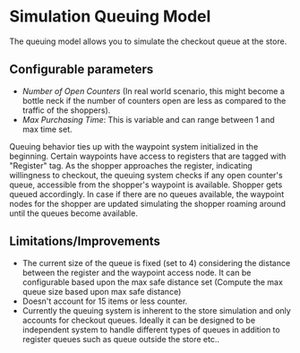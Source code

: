 # Simulation Queuing Model
The queuing model allows you to simulate the checkout queue at the store. 

## Configurable parameters
- *Number of Open Counters* (In real world scenario, this might become a bottle neck if the number of counters open are 
less as compared to the traffic of the shoppers).
- *Max Purchasing Time*: This is variable and can range between 1 and max time set.

Queuing behavior ties up with the waypoint system initialized in the beginning. Certain waypoints have access to 
registers that are tagged with "Register" tag. As the shopper approaches the register, indicating willingness to 
checkout, the queuing system checks if any open counter's queue, accessible from the shopper's waypoint is available. 
Shopper gets queued accordingly. In case if there are no queues available, the waypoint nodes for the shopper are 
updated simulating the shopper roaming around until the queues become available.

## Limitations/Improvements
- The current size of the queue is fixed (set to 4) considering the distance between the register and the waypoint 
access node. It can be configurable based upon the max safe distance set (Compute the max queue size based upon max 
safe distance)
- Doesn't account for 15 items or less counter.
- Currently the queuing system is inherent to the store simulation and only accounts for checkout queues. Ideally it 
can be designed to be independent system to handle different types of queues in addition to register queues such as 
queue outside the store etc..
